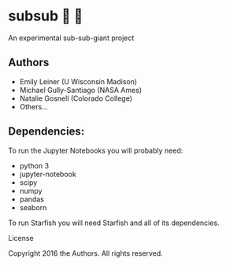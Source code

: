 # subsub :ship: :ship:
An experimental sub-sub-giant project 

## Authors

+ Emily Leiner (U Wisconsin Madison)
+ Michael Gully-Santiago (NASA Ames)
+ Natalie Gosnell (Colorado College)
+ Others...

## Dependencies:
To run the Jupyter Notebooks you will probably need:

- python 3
- jupyter-notebook
- scipy
- numpy
- pandas
- seaborn

To run Starfish you will need Starfish and all of its dependencies.


License

Copyright 2016 the Authors.  All rights reserved.